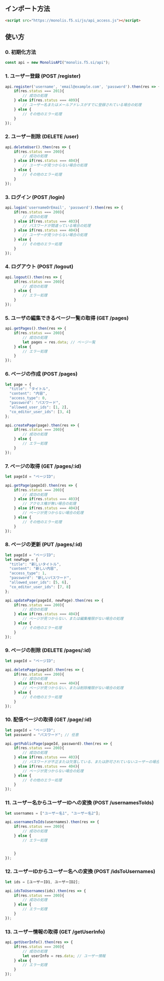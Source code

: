 ## インポート方法
```html
<script src="https://monolis.f5.si/js/api_access.js"></script>
```
## 使い方

### 0. 初期化方法

```javascript
const api = new MonolisAPI("monolis.f5.si/api");
```

### 1. ユーザー登録 (POST /register)

```javascript
api.register('username', 'email@example.com', 'password').then(res => {
    if(res.status === 201){
        // 成功の処理
    } else if(res.status === 409){
        // ユーザー名またはメールアドレスがすでに登録されている場合の処理
    } else {
        // その他のエラー処理
    }
});
```

### 2. ユーザー削除 (DELETE /user)

```javascript
api.deleteUser().then(res => {
    if(res.status === 200){
        // 成功の処理
    } else if(res.status === 404){
        // ユーザーが見つからない場合の処理
    } else {
        // その他のエラー処理
    }
});
```

### 3. ログイン (POST /login)

```javascript
api.login('usernameOrEmail', 'password').then(res => {
    if(res.status === 200){
        // 成功の処理
    } else if(res.status === 403){
        // パスワードが間違っている場合の処理
    } else if(res.status === 404){
        // ユーザーが見つからない場合の処理
    } else {
        // その他のエラー処理
    }
});
```

### 4. ログアウト (POST /logout)

```javascript
api.logout().then(res => {
    if(res.status === 200){
        // 成功の処理
    } else {
        // エラー処理
    }
});
```

### 5. ユーザの編集できるページ一覧の取得 (GET /pages)

```javascript
api.getPages().then(res => {
    if(res.status === 200){
        // 成功の処理
        let pages = res.data; // ページ一覧
    } else {
        // エラー処理
    }
});
```

### 6. ページの作成 (POST /pages)

```javascript
let page = {
  "title": "タイトル",
  "content": "内容",
  "access_type": 0,
  "password": "パスワード",
  "allowed_user_ids": [1, 2],
  "co_editor_user_ids": [3, 4]
};

api.createPage(page).then(res => {
    if(res.status === 200){
        // 成功の処理
    } else {
        // エラー処理
    }
});
```

### 7. ページの取得 (GET /pages/:id)

```javascript
let pageId = "ページID";

api.getPage(pageId).then(res => {
    if(res.status === 200){
        // 成功の処理
    } else if(res.status === 403){
        // アクセス権が無い場合の処理
    } else if(res.status === 404){
        // ページが見つからない場合の処理
    } else {
        // その他のエラー処理
    }
});
```

### 8. ページの更新 (PUT /pages/:id)

```javascript
let pageId = "ページID";
let newPage = {
  "title": "新しいタイトル",
  "content": "新しい内容",
  "access_type": 1,
  "password": "新しいパスワード",
  "allowed_user_ids": [5, 6],
  "co_editor_user_ids": [7, 8]
};

api.updatePage(pageId, newPage).then(res => {
    if(res.status === 200){
        // 成功の処理
    } else if(res.status === 404){
        // ページが見つからない、または編集権限がない場合の処理
    } else {
        // その他のエラー処理
    }
});
```

### 9. ページの削除 (DELETE /pages/:id)

```javascript
let pageId = "ページID";

api.deletePage(pageId).then(res => {
    if(res.status === 200){
        // 成功の処理
    } else if(res.status === 404){
        // ページが見つからない、または削除権限がない場合の処理
    } else {
        // その他のエラー処理
    }
});
```

### 10. 配信ページの取得 (GET /page/:id)

```javascript
let pageId = "ページID";
let password = "パスワード"; // 任意

api.getPublicPage(pageId, password).then(res => {
    if(res.status === 200){
        // 成功の処理
    } else if(res.status === 403){
        // パスワードが不正または欠落している、または許可されていないユーザーの場合の処理
    } else if(res.status === 404){
        // ページが見つからない場合の処理
    } else {
        // その他のエラー処理
    }
});
```

### 11. ユーザー名からユーザーIDへの変換 (POST /usernamesToIds)

```javascript
let usernames = ["ユーザー名1", "ユーザー名2"];

api.usernamesToIds(usernames).then(res => {
    if(res.status === 200){
        // 成功の処理
    } else {
        // エラー処理


    }
});
```

### 12. ユーザーIDからユーザー名への変換 (POST /idsToUsernames)

```javascript
let ids = [ユーザーID1, ユーザーID2];

api.idsToUsernames(ids).then(res => {
    if(res.status === 200){
        // 成功の処理
    } else {
        // エラー処理
    }
});
```

### 13. ユーザー情報の取得 (GET /getUserInfo)

```javascript
api.getUserInfo().then(res => {
    if(res.status === 200){
        // 成功の処理
        let userInfo = res.data; // ユーザー情報
    } else {
        // エラー処理
    }
});
```


